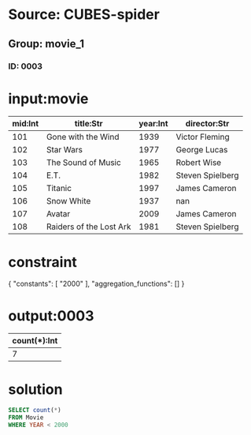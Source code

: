 # Source: CUBES-spider
## Group: movie_1
### ID: 0003

# input:movie

| mid:Int | title:Str | year:Int | director:Str |
|---|---|---|---|
| 101 | Gone with the Wind | 1939 | Victor Fleming |
| 102 | Star Wars | 1977 | George Lucas |
| 103 | The Sound of Music | 1965 | Robert Wise |
| 104 | E.T. | 1982 | Steven Spielberg |
| 105 | Titanic | 1997 | James Cameron |
| 106 | Snow White | 1937 | nan |
| 107 | Avatar | 2009 | James Cameron |
| 108 | Raiders of the Lost Ark | 1981 | Steven Spielberg |

# constraint

{
  "constants": [
    "2000"
  ],
  "aggregation_functions": []
}

# output:0003

| count(*):Int |
|---|
| 7 |

# solution

```sql
SELECT count(*)
FROM Movie
WHERE YEAR < 2000
```
